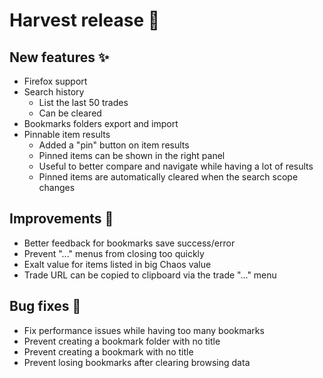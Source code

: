 # Harvest release 🌾

## New features ✨

- Firefox support
- Search history
    - List the last 50 trades
    - Can be cleared
- Bookmarks folders export and import
- Pinnable item results
    - Added a "pin" button on item results
    - Pinned items can be shown in the right panel
    - Useful to better compare and navigate while having a lot of results
    - Pinned items are automatically cleared when the search scope changes

## Improvements 💅

- Better feedback for bookmarks save success/error
- Prevent "..." menus from closing too quickly
- Exalt value for items listed in big Chaos value
- Trade URL can be copied to clipboard via the trade "..." menu

## Bug fixes 🐛

- Fix performance issues while having too many bookmarks
- Prevent creating a bookmark folder with no title
- Prevent creating a bookmark with no title
- Prevent losing bookmarks after clearing browsing data
